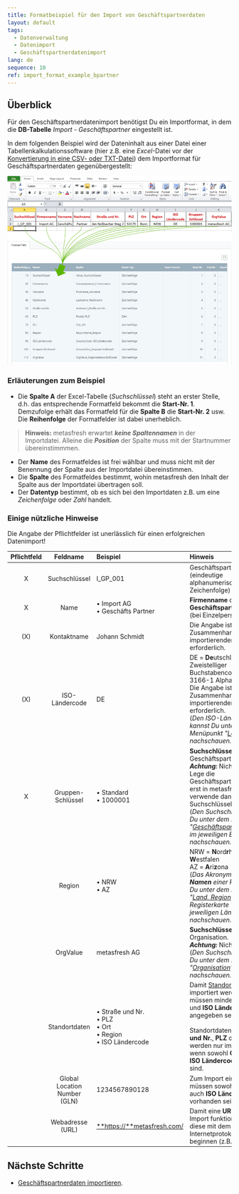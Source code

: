 ```yaml
---
title: Formatbeispiel für den Import von Geschäftspartnerdaten
layout: default
tags:
  - Datenverwaltung
  - Datenimport
  - Geschäftspartnerdatenimport
lang: de
sequence: 10
ref: import_format_example_bpartner
---
```


## Überblick
Für den Geschäftspartnerdatenimport benötigst Du ein Importformat, in dem die **DB-Tabelle** *Import - Geschäftspartner* eingestellt ist.

In dem folgenden Beispiel wird der Dateninhalt aus einer Datei einer Tabellenkalkulationssoftware (hier z.B. eine *Excel*-Datei vor der [Konvertierung in eine CSV- oder TXT-Datei](Importdatei_nuetzliche_Hinweise)) dem Importformat für Geschäftspartnerdaten gegenübergestellt:

![](assets/GPartnerimport_Excel-Tabelle_Format.png)

### Erläuterungen zum Beispiel
- Die **Spalte A** der Excel-Tabelle (*Suchschlüssel*) steht an erster Stelle, d.h. das entsprechende Formatfeld bekommt die **Start-Nr. 1**. Demzufolge erhält das Formatfeld für die **Spalte B** die **Start-Nr. 2** usw.<br> Die **Reihenfolge** der Formatfelder ist dabei unerheblich.
 >**Hinweis:** metasfresh erwartet ***keine Spaltennamen*** in der Importdatei. Alleine die ***Position*** der Spalte muss mit der Startnummer übereinstimmmen.

- Der **Name** des Formatfeldes ist frei wählbar und muss nicht mit der Benennung der Spalte aus der Importdatei übereinstimmen.
- Die **Spalte** des Formatfeldes bestimmt, wohin metasfresh den Inhalt der Spalte aus der Importdatei übertragen soll.
- Der **Datentyp** bestimmt, ob es sich bei den Importdaten z.B. um eine *Zeichenfolge* oder *Zahl* handelt.

### Einige nützliche Hinweise
Die Angabe der Pflichtfelder ist unerlässlich für einen erfolgreichen Datenimport!

| Pflichtfeld | Feldname | Beispiel | Hinweis |
| :---: | :---: | :--- | :--- |
| X | Suchschlüssel | I_GP_001 | Geschäftspartnernummer (eindeutige alphanumerische Zeichenfolge) |
| X | Name | •&nbsp;Import AG<br> •&nbsp;Geschäfts Partner | **Firmenname** oder **Geschäftspartnername** (bei Einzelpersonen) |
| (X) | Kontaktname | Johann Schmidt | Die Angabe ist nur im Zusammenhang mit zu importierenden **Kontakten** erforderlich. |
| (X) | ISO-Ländercode | DE | DE = **De**utschland<br> Zweistelliger Buchstabencode (gem. ISO 3166-1 Alpha-2).<br> Die Angabe ist nur im Zusammenhang mit zu importierenden Adressen erforderlich.<br> (*Den ISO-Ländercode kannst Du unter dem Menüpunkt "[Land, Region](Menu)" nachschauen.*) |
| X | Gruppen-Schlüssel	| •&nbsp;Standard<br> •&nbsp;1000001 | **Suchschlüssel** der Geschäftspartnergruppe.<br> ***Achtung:*** Nicht der Name!<br> Lege die Geschäftspartnergruppe erst in metasfresh an und verwende dann hier ihren Suchschlüssel.<br> (*Den Suchschlüssel kannst Du unter dem Menüpunkt "[Geschäftspartnergruppen](Menu)" im jeweiligen Eintrag nachschauen.*) |
|  | Region | •&nbsp;NRW<br> •&nbsp;AZ | NRW = **N**ord**r**hein-**W**estfalen<br> AZ = **A**ri**z**ona<br> (*Das Akronym bzw. den **Namen** einer Region kannst Du unter dem Menüpunkt "[Land, Region](Menu)" unter der Registerkarte "Region" des jeweiligen Ländereintrages nachschauen.*) |
|  | OrgValue | metasfresh AG | **Suchschlüssel** der Organisation.<br> ***Achtung:*** Nicht der Name!<br> (*Den Suchschlüssel kannst Du unter dem Menüpunkt "[Organisation](Menu)" nachschauen.*) |
|  | Standortdaten | •&nbsp;Straße und Nr.<br> •&nbsp;PLZ<br> •&nbsp;Ort<br> •&nbsp;Region<br> •&nbsp;ISO Ländercode | Damit [Standortdaten](Adresse_erfassen_Tab) importiert werden können, müssen mindestens **Ort** und **ISO Ländercode** angegeben sein.<br><br> Standortdaten wie **Straße und Nr.**, **PLZ** oder **Region** werden nur importiert, wenn sowohl **Ort** als auch **ISO Ländercode** vorhanden sind. |
|  | Global Location Number (GLN) | 1234567890128 | Zum Import einer **GLN** müssen sowohl **Ort** als auch **ISO Ländercode** vorhanden sein. |
|  | Webadresse (URL) | [**https://**metasfresh.com/](https://metasfresh.com/ "metasfresh Homepage") | Damit eine **URL** nach dem Import funktioniert, muss diese mit dem Internetprotokollakronym beginnen (z.B. `https://`). |

## Nächste Schritte
- [Geschäftspartnerdaten importieren](GPartnerdaten_importieren).
